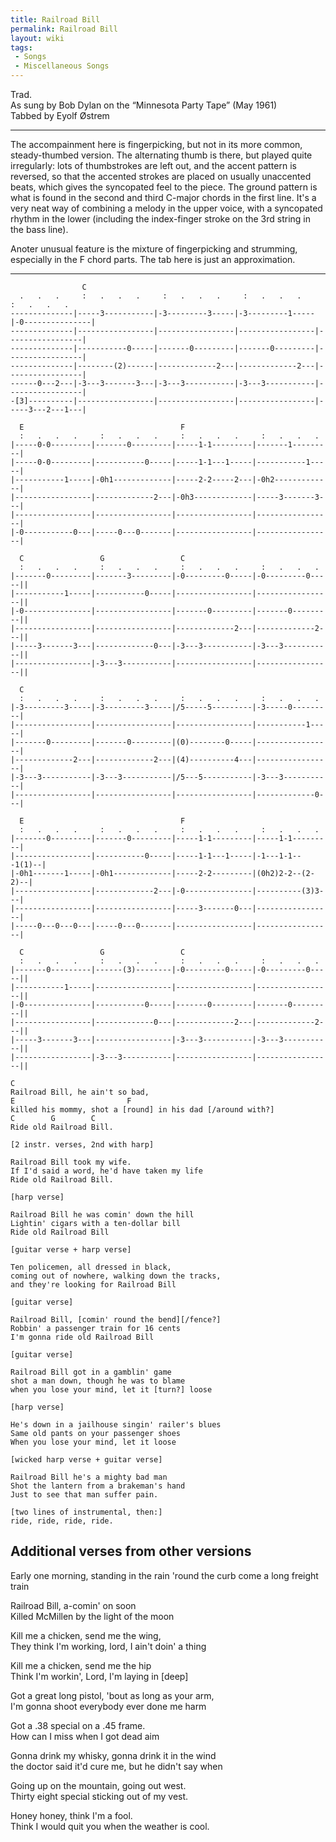 ```yaml
---
title: Railroad Bill
permalink: Railroad Bill
layout: wiki
tags:
 - Songs
 - Miscellaneous Songs
---
```


Trad.  
As sung by Bob Dylan on the “Minnesota Party Tape” (May 1961)  
Tabbed by Eyolf Østrem

* * * * *

The accompainment here is fingerpicking, but not in its more common,
steady-thumbed version. The alternating thumb is there, but played quite
irregularly: lots of thumbstrokes are left out, and the accent pattern
is reversed, so that the accented strokes are placed on usually
unaccented beats, which gives the syncopated feel to the piece. The
ground pattern is what is found in the second and third C-major chords
in the first line. It's a very neat way of combining a melody in the
upper voice, with a syncopated rhythm in the lower (including the
index-finger stroke on the 3rd string in the bass line).

Anoter unusual feature is the mixture of fingerpicking and strumming,
especially in the F chord parts. The tab here is just an approximation.

* * * * *

                    C
      .   .   .     :   .   .   .     :   .   .   .     :   .   .   .     :   .   .   .
    --------------|-----3-----------|-3---------3-----|-3---------1-----|-0---------------|
    --------------|-----------------|-----------------|-----------------|-----------------|
    --------------|-----------0-----|-------0---------|-------0---------|-----------------|
    --------------|--------(2)------|-------------2---|-------------2---|-----------------|
    ------0---2---|-3---3-------3---|-3---3-----------|-3---3-----------|-----------------|
    -[3]----------|-----------------|-----------------|-----------------|-----3---2---1---|

      E                                   F
      :   .   .   .     :   .   .   .     :   .   .   .     :   .   .   .
    |-----0-0---------|-------0---------|-----1-1---------|-------1---------|
    |-----0-0---------|-----------0-----|-----1-1---1-----|-----------1-----|
    |-----------1-----|-0h1-------------|-----2-2-----2---|-0h2-------------|
    |-----------------|-------------2---|-0h3-------------|-----3-------3---|
    |-----------------|-----------------|-----------------|-----------------|
    |-0-----------0---|-----0---0-------|-----------------|-----------------|

      C                 G                 C
      :   .   .   .     :   .   .   .     :   .   .   .     :   .   .   .
    |-------0---------|-------3---------|-0---------0-----|-0---------0-----||
    |-----------1-----|-----------0-----|-----------------|-----------------||
    |-0---------------|-----------------|-------0---------|-------0---------||
    |-----------------|-----------------|-------------2---|-------------2---||
    |-----3-------3---|-------------0---|-3---3-----------|-3---3-----------||
    |-----------------|-3---3-----------|-----------------|-----------------||

      C
      :   .   .   .     :   .   .   .     :   .   .   .     :   .   .   .
    |-3---------3-----|-3---------3-----|/5-----5---------|-3-----0---------|
    |-----------------|-----------------|-----------------|-----------1-----|
    |-------0---------|-------0---------|(0)--------0-----|-----------------|
    |-------------2---|-------------2---|(4)----------4---|-----------------|
    |-3---3-----------|-3---3-----------|/5---5-----------|-3---3-----------|
    |-----------------|-----------------|-----------------|-------------0---|

      E                                   F
      :   .   .   .     :   .   .   .     :   .   .   .     :   .   .   .
    |-------0---------|-------0---------|-----1-1---------|-----1-1---------|
    |-----------------|-----------0-----|-----1-1---1-----|-1---1-1---1(1)--|
    |-0h1-------1-----|-0h1-------------|-----2-2---------|(0h2)2-2--(2-2)--|
    |-----------------|-------------2---|-0---------------|----------(3)3---|
    |-----------------|-----------------|-----3-------0---|-----------------|
    |-----0---0---0---|-----0---0-------|-----------------|-----------------|

      C                 G                 C
      :   .   .   .     :   .   .   .     :   .   .   .     :   .   .   .
    |-------0---------|------(3)--------|-0---------0-----|-0---------0-----||
    |-----------1-----|-----------------|-----------------|-----------------||
    |-0---------------|-----------0-----|-------0---------|-------0---------||
    |-----------------|-------------0---|-------------2---|-------------2---||
    |-----3-------3---|-----------------|-3---3-----------|-3---3-----------||
    |-----------------|-3---3-----------|-----------------|-----------------||

    C
    Railroad Bill, he ain't so bad,
    E                         F
    killed his mommy, shot a [round] in his dad [/around with?]
    C        G        C
    Ride old Railroad Bill.

    [2 instr. verses, 2nd with harp]

    Railroad Bill took my wife.
    If I'd said a word, he'd have taken my life
    Ride old Railroad Bill.

    [harp verse]

    Railroad Bill he was comin' down the hill
    Lightin' cigars with a ten-dollar bill
    Ride old Railroad Bill

    [guitar verse + harp verse]

    Ten policemen, all dressed in black,
    coming out of nowhere, walking down the tracks,
    and they're looking for Railroad Bill

    [guitar verse]

    Railroad Bill, [comin' round the bend][/fence?]
    Robbin' a passenger train for 16 cents
    I'm gonna ride old Railroad Bill

    [guitar verse]

    Railroad Bill got in a gamblin' game
    shot a man down, though he was to blame
    when you lose your mind, let it [turn?] loose

    [harp verse]

    He's down in a jailhouse singin' railer's blues
    Same old pants on your passenger shoes
    When you lose your mind, let it loose

    [wicked harp verse + guitar verse]

    Railroad Bill he's a mighty bad man
    Shot the lantern from a brakeman's hand
    Just to see that man suffer pain.

    [two lines of instrumental, then:]
    ride, ride, ride, ride.

<h2 class="songversion">
Additional verses from other versions

</h2>
Early one morning, standing in the rain  
'round the curb come a long freight train

Railroad Bill, a-comin' on soon  
Killed McMillen by the light of the moon

Kill me a chicken, send me the wing,  
They think I'm working, lord, I ain't doin' a thing

Kill me a chicken, send me the hip  
Think I'm workin', Lord, I'm laying in [deep]

Got a great long pistol, 'bout as long as your arm,  
I'm gonna shoot everybody ever done me harm

Got a .38 special on a .45 frame.  
How can I miss when I got dead aim

Gonna drink my whisky, gonna drink it in the wind  
the doctor said it'd cure me, but he didn't say when

Going up on the mountain, going out west.  
Thirty eight special sticking out of my vest.

Honey honey, think I'm a fool.  
Think I would quit you when the weather is cool.
